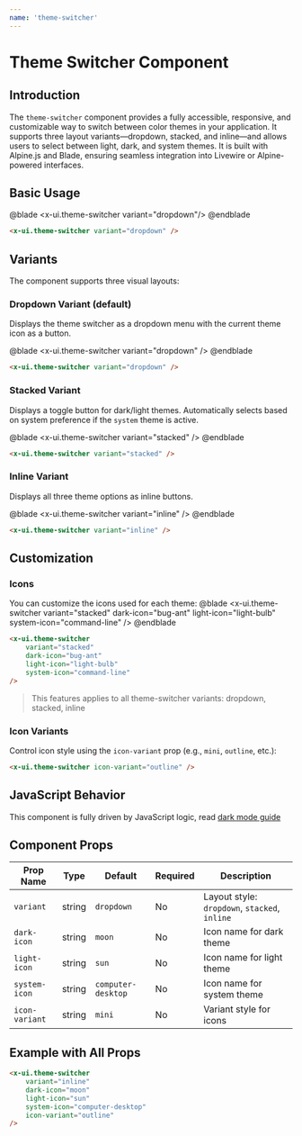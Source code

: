 ```yaml
---
name: 'theme-switcher'
---
```



# Theme Switcher Component

## Introduction

The `theme-switcher` component provides a fully accessible, responsive, and customizable way to switch between color themes in your application. It supports three layout variants—dropdown, stacked, and inline—and allows users to select between light, dark, and system themes. It is built with Alpine.js and Blade, ensuring seamless integration into Livewire or Alpine-powered interfaces.

## Basic Usage

@blade 
<x-demo class="flex justify-center">
    <x-ui.theme-switcher  variant="dropdown"/> 
</x-demo>
@endblade

```html
<x-ui.theme-switcher variant="dropdown" />
```

## Variants

The component supports three visual layouts:

### Dropdown Variant (default)

Displays the theme switcher as a dropdown menu with the current theme icon as a button.

@blade 
<x-demo class="flex justify-center">
    <x-ui.theme-switcher variant="dropdown" /> 
</x-demo>
@endblade

```html
<x-ui.theme-switcher variant="dropdown" />
```

### Stacked Variant

Displays a toggle button for dark/light themes. Automatically selects based on system preference if the `system` theme is active.

@blade 
<x-demo class="flex justify-center">
    <x-ui.theme-switcher variant="stacked" />
</x-demo>
@endblade

```html
<x-ui.theme-switcher variant="stacked" />
```

### Inline Variant

Displays all three theme options as inline buttons.

@blade 
<x-demo class="flex justify-center">
    <x-ui.theme-switcher variant="inline" />
</x-demo>
@endblade

```html
<x-ui.theme-switcher variant="inline" />
```

## Customization

### Icons

You can customize the icons used for each theme:
@blade 
<x-demo class="flex justify-center">
    <x-ui.theme-switcher 
        variant="stacked"
        dark-icon="bug-ant"
        light-icon="light-bulb"
        system-icon="command-line"
    />
</x-demo>
@endblade

```html
<x-ui.theme-switcher
    variant="stacked" 
    dark-icon="bug-ant"
    light-icon="light-bulb"
    system-icon="command-line"
/>
```
>  This features applies to all theme-switcher variants: dropdown, stacked, inline

### Icon Variants

Control icon style using the `icon-variant` prop (e.g., `mini`, `outline`, etc.):

```html
<x-ui.theme-switcher icon-variant="outline" />
```

## JavaScript Behavior

This component is fully driven by JavaScript logic, read [dark mode guide](/docs/guides/dark-mode)



## Component Props

| Prop Name      | Type   | Default            | Required | Description                                   |
| -------------- | ------ | ------------------ | -------- | --------------------------------------------- |
| `variant`      | string | `dropdown`         | No       | Layout style: `dropdown`, `stacked`, `inline` |
| `dark-icon`    | string | `moon`             | No       | Icon name for dark theme                      |
| `light-icon`   | string | `sun`              | No       | Icon name for light theme                     |
| `system-icon`  | string | `computer-desktop` | No       | Icon name for system theme                    |
| `icon-variant` | string | `mini`             | No       | Variant style for icons                       |

## Example with All Props

```html
<x-ui.theme-switcher
    variant="inline"
    dark-icon="moon"
    light-icon="sun"
    system-icon="computer-desktop"
    icon-variant="outline"
/>
```
